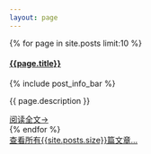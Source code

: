 ```yaml
---
layout: page
---
```


{% for page in site.posts limit:10 %}
<div class="white-panel">
  <div class="single-post">
        <h4><a href="{{page.url}}">{{page.title}}</a></h4>
        <p class="pre-meta">
           {% include post_info_bar %}
        </p>
        <p>{{ page.description }}</p>
        <a href="{{page.url}}" class="btn btn-primary">阅读全文&rarr;</a>
  </div>
</div>
{% endfor %}

<div class="row">
<a href="/archive.html">查看所有{{site.posts.size}}篇文章...</a>
</div>



